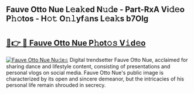 ## Fauve Otto Nue L𝚎a𝚔ed N𝚞𝚍e - Part-RxA Vi𝚍𝚎o P𝚑𝚘tos - H𝚘𝚝 O𝚗𝚕yf𝚊ns L𝚎a𝚔s b7Olg

# <h2><a href="http://kff4kwc.oniu.top/?m=Fauve+Otto+Nue">🔗👉 🔴 Fauve Otto Nue P𝚑ot𝚘𝚜 V𝚒d𝚎o</a></h2>

[![Fauve Otto Nue Nu𝚍e𝚜](https://i.imgur.com/0qMVB7G.gif)](http://kff4kwc.oniu.top/?m=Fauve+Otto+Nue)
Digital trendsetter Fauve Otto Nue, acclaimed for sharing dance and lifestyle content, consisting of presentations and personal vlogs on social media. Fauve Otto Nue's public image is characterized by its open and sincere demeanor, but the intricacies of his personal life remain shrouded in secrecy.  
